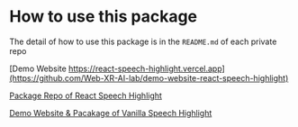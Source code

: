 # How to use this package

The detail of how to use this package is in the `README.md` of each private repo

[Demo Website https://react-speech-highlight.vercel.app](https://github.com/Web-XR-AI-lab/demo-website-react-speech-highlight)

[Package Repo of React Speech Highlight](https://github.com/Web-XR-AI-lab/react-speech-highlight)


[Demo Website & Pacakage of Vanilla Speech Highlight](https://github.com/Web-XR-AI-lab/vanilla-speech-highlight)
